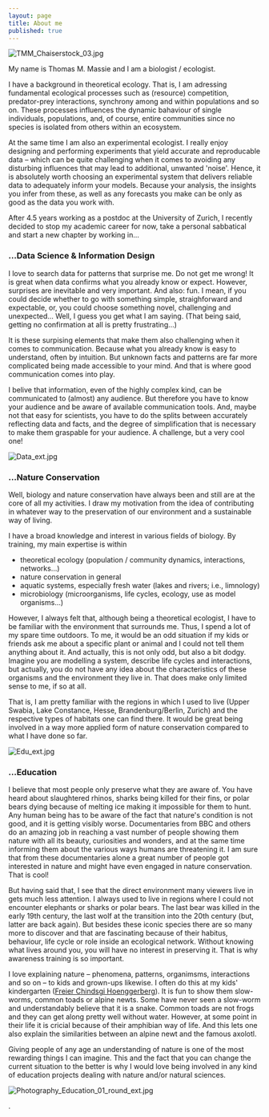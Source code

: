 ```yaml
---
layout: page
title: About me
published: true
---
```

![TMM_Chaiserstock_03.jpg]({{site.baseurl}}/img/TMM_Chaiserstock_03.jpg)

My name is Thomas M. Massie and I am a biologist / ecologist.

I have a background in theoretical ecology. That is, I am adressing fundamental ecological processes such as (resource) competition, predator-prey interactions, synchrony among and within populations and so on. These processes influences the dynamic bahaviour of single individuals, populations, and, of course, entire communities since no species is isolated from others within an ecosystem.  

At the same time I am also an experimental ecologist. I really enjoy designing and performing experiments that yield accurate and reproducable data – which can be quite challenging when it comes to avoiding any disturbing influences that may lead to additional, unwanted 'noise'. Hence, it is absolutely worth choosing an experimental system that delivers reliable data to adequately inform your models. Because your analysis, the insights you infer from these, as well as any forecasts you make can be only as good as the data you work with.  

After 4.5 years working as a postdoc at the University of Zurich, I recently decided to stop my academic career for now, take a personal sabbatical and start a new chapter by working in...


### ...Data Science & Information Design

I love to search data for patterns that surprise me. Do not get me wrong! It is great when data confirms what you already know or expect. However, surprises are inevitable and very important. And also: fun. I mean, if you could decide whether to go with something simple, straighforward and expectable, or, you could choose something novel, challenging and unexpected... Well, I guess you get what I am saying. (That being said, getting no confirmation at all is pretty frustrating...)  

It is these surpising elements that make them also challenging when it comes to communication. Because what you already know is easy to understand, often by intuition. But unknown facts and patterns are far more complicated being made accessible to your mind. And that is where good communication comes into play.  

I belive that information, even of the highly complex kind, can be communicated to (almost) any audience. But therefore you have to know your audience and be aware of available communication tools. And, maybe not that easy for scientists, you have to do the splits between accurately reflecting data and facts, and the degree of simplification that is necessary to make them graspable for your audience. A challenge, but a very cool one!

![Data_ext.jpg]({{site.baseurl}}/img/Data_ext.jpg)  


### ...Nature Conservation

Well, biology and nature conservation have always been and still are at the core of all my activities. I draw my motivation from the idea of contributing in whatever way to the preservation of our environment and a sustainable way of living.

I have a broad knowledge and interest in various fields of biology. By training, my main expertise is within
  * theoretical ecology (population / community dynamics, interactions, networks...)
  * nature conservation in general
  * aquatic systems, especially fresh water (lakes and rivers; i.e., limnology)
  * microbiology (microorganisms, life cycles, ecology, use as model organisms...)

However, I always felt that, although being a theoretical ecologist, I have to be familiar with the environment that surrounds me. Thus, I spend a lot of my spare time outdoors. To me, it would be an odd situation if my kids or friends ask me about a specific plant or animal and I could not tell them anything about it. And actually, this is not only odd, but also a bit dodgy. Imagine you are modelling a system, describe life cycles and interactions, but actually, you do not have any idea about the characteristics of these organisms and the environment they live in. That does make only limited sense to me, if so at all.

That is, I am pretty familiar with the regions in which I used to live (Upper Swabia, Lake Constance, Hesse, Brandenburg/Berlin, Zurich) and the respective types of habitats one can find there. It would be great being involved in a way more applied form of nature conservation compared to what I have done so far.

![Edu_ext.jpg]({{site.baseurl}}/img/Edu_ext.jpg)  


### ...Education

I believe that most people only preserve what they are aware of. You have heard about slaughtered rhinos, sharks being killed for their fins, or polar bears dying because of melting ice making it impossible for them to hunt. Any human being has to be aware of the fact that nature's condition is not good, and it is getting visibly worse. Documentaries from BBC and others do an amazing job in reaching a vast number of people showing them nature with all its beauty, curiosities and wonders, and at the same time informing them about the various ways humans are threatening it. I am sure that from these documentaries alone a great number of people got interested in nature and might have even engaged in nature conservation. That is cool!

But having said that, I see that the direct environment many viewers live in gets much less attention. I always used to live in regions where I could not encounter elephants or sharks or polar bears. The last bear was killed in the early 19th century, the last wolf at the transition into the 20th century (but, latter are back again). But besides these iconic species there are so many more to discover and that are fascinating because of their habitus, behaviour, life cycle or role inside an ecological network. Without knowing what lives around you, you will have no interest in preserving it. That is why awareness training is so important. 

I love explaining nature – phenomena, patterns, organimsms, interactions and so on – to kids and grown-ups likewise. I often do this at my kids' kindergarten ([Freier Chindsgi Hoenggerberg](http://chindsgi-hoenggerberg.ch/)). It is fun to show them slow-worms, common toads or alpine newts. Some have never seen a slow-worm and understandably believe that it is a snake. Common toads are not frogs and they can get along pretty well without water. However, at some point in their life it is cricial because of their amphibian way of life. And this lets one also explain the similarities between an alpine newt and the famous axolotl. 

Giving people of any age an understanding of nature is one of the most rewarding things I can imagine. This and the fact that you can change the current situation to the better is why I would love being involved in any kind of education projects dealing with nature and/or natural sciences.

![Photography_Education_01_round_ext.jpg]({{site.baseurl}}/img/Photography_Education_01_round_ext.jpg)  














.
